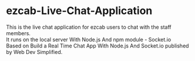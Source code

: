 # ezcab-Live-Chat-Application
This is the live chat application for ezcab users to chat with the staff members.<br/>
It runs on the local server With Node.js And npm module - Socket.io<br/>
Based on Build a Real Time Chat App With Node.js And Socket.io published by Web Dev Simplified.
